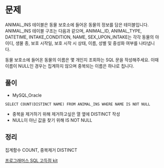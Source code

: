 # 문제
ANIMAL_INS 테이블은 동물 보호소에 들어온 동물의 정보를 담은 테이블입니다. ANIMAL_INS 테이블 구조는 다음과 같으며, ANIMAL_ID, ANIMAL_TYPE, DATETIME, INTAKE_CONDITION, NAME, SEX_UPON_INTAKE는 각각 동물의 아이디, 생물 종, 보호 시작일, 보호 시작 시 상태, 이름, 성별 및 중성화 여부를 나타냅니다.


동물 보호소에 들어온 동물의 이름은 몇 개인지 조회하는 SQL 문을 작성해주세요. 이때 이름이 NULL인 경우는 집계하지 않으며 중복되는 이름은 하나로 칩니다.


## 풀이
- MySQL,Oracle
```mysql
SELECT COUNT(DISTINCT NAME) FROM ANIMAL_INS WHERE NAME IS NOT NULL
```
- 중복을 제거하기 위해 제거하고싶은 열 옆에 DISTINCT 작성
- NULL이 아닌 값을 찾기 위해 IS NOT NULL

## 정리
집계함수 COUNT, 중복제거 DISTINCT


[프로그래머스 SQL 고득점 kit](https://programmers.co.kr/learn/courses/30/lessons/59408)

